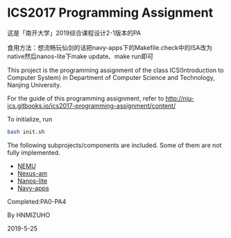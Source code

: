 # ICS2017 Programming Assignment

这是「南开大学」2019综合课程设计2-1版本的PA

食用方法：想流畅玩仙剑的话把navy-apps下的Makefile.check中的ISA改为native然后nanos-lite下make update、make run即可

This project is the programming assignment of the class ICS(Introduction to Computer System) in Department of Computer Science and Technology, Nanjing University.

For the guide of this programming assignment,
refer to http://nju-ics.gitbooks.io/ics2017-programming-assignment/content/

To initialize, run
```bash
bash init.sh
```

The following subprojects/components are included. Some of them are not fully implemented.
* [NEMU](https://github.com/NJU-ProjectN/nemu)
* [Nexus-am](https://github.com/NJU-ProjectN/nexus-am)
* [Nanos-lite](https://github.com/NJU-ProjectN/nanos-lite)
* [Navy-apps](https://github.com/NJU-ProjectN/navy-apps)

Completed:PA0-PA4

By HNMIZUHO

2019-5-25
